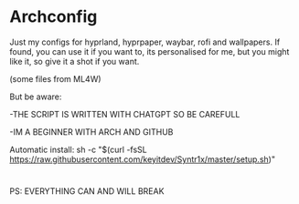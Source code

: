 # Archconfig
Just my configs for hyprland, hyprpaper, waybar, rofi and wallpapers. If found, you can use it if you want to, its personalised for me, but you might like it, so give it a shot if you want.

(some files from ML4W)

But be aware:

-THE SCRIPT IS WRITTEN WITH CHATGPT SO BE CAREFULL 

-IM A BEGINNER WITH ARCH AND GITHUB

Automatic install: sh -c "$(curl -fsSL https://raw.githubusercontent.com/keyitdev/Syntr1x/master/setup.sh)"

#
PS: EVERYTHING CAN AND WILL BREAK
